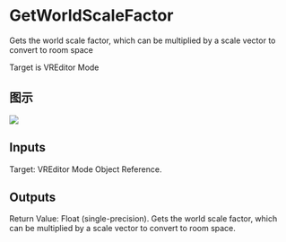 # GetWorldScaleFactor

Gets the world scale factor, which can be multiplied by a scale vector to convert to room space

Target is VREditor Mode

## 图示

![]($-20221218-21320538.png)

## Inputs

Target: VREditor Mode Object Reference.  

## Outputs

Return Value: Float (single-precision). Gets the world scale factor, which can be multiplied by a scale vector to convert to room space.

